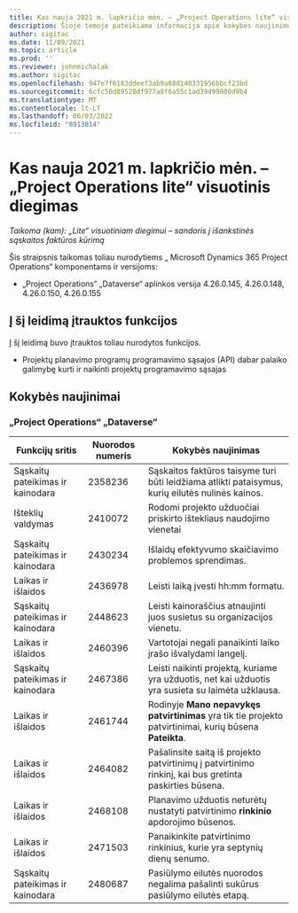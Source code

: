 ```yaml
---
title: Kas nauja 2021 m. lapkričio mėn. – „Project Operations lite“ visuotinis diegimas
description: Šioje temoje pateikiama informacija apie kokybės naujinimus, pasiekiamus 2021 m. lapkričio „Project Operations lite“ visuotinio diegimo leidime.
author: sigitac
ms.date: 11/09/2021
ms.topic: article
ms.prod: ''
ms.reviewer: johnmichalak
ms.author: sigitac
ms.openlocfilehash: 947e7f6183ddeef3ab9a88d140331956bbcf23bd
ms.sourcegitcommit: 6cfc50d89528df977a8f6a55c1ad39d99800d9b4
ms.translationtype: MT
ms.contentlocale: lt-LT
ms.lasthandoff: 06/03/2022
ms.locfileid: "8913814"
---
```

# <a name="whats-new-november-2021---project-operations-lite-deployment"></a>Kas nauja 2021 m. lapkričio mėn. – „Project Operations lite“ visuotinis diegimas

_Taikoma (kam): „Lite“ visuotiniam diegimui – sandoris į išankstinės sąskaitos faktūros kūrimą_

Šis straipsnis taikomas toliau nurodytiems „ Microsoft Dynamics 365 Project Operations“ komponentams ir versijoms:

- „Project Operations“ „Dataverse“ aplinkos versija 4.26.0.145, 4.26.0.148, 4.26.0.150, 4.26.0.155
  
## <a name="features-included-in-this-release"></a>Į šį leidimą įtrauktos funkcijos

Į šį leidimą buvo įtrauktos toliau nurodytos funkcijos.

- Projektų planavimo programų programavimo sąsajos (API) dabar palaiko galimybę kurti ir naikinti projektų programavimo sąsajas

## <a name="quality-updates"></a>Kokybės naujinimai

### <a name="project-operations-in-dataverse"></a>„Project Operations“ „Dataverse“

| Funkcijų sritis | Nuorodos numeris | Kokybės naujinimas |
| --- | --- | --- |
| Sąskaitų pateikimas ir kainodara | 2358236 | Sąskaitos faktūros taisyme turi būti leidžiama atlikti pataisymus, kurių eilutės nulinės kainos. |
| Išteklių valdymas | 2410072 | Rodomi projekto užduočiai priskirto ištekliaus naudojimo vienetai |
| Sąskaitų pateikimas ir kainodara | 2430234 | Išlaidų efektyvumo skaičiavimo problemos sprendimas. |
| Laikas ir išlaidos | 2436978 | Leisti laiką įvesti hh:mm formatu. |
| Sąskaitų pateikimas ir kainodara | 2448623 | Leisti kainoraščius atnaujinti juos susietus su organizacijos vienetu. |
| Laikas ir išlaidos | 2460396 | Vartotojai negali panaikinti laiko įrašo išvalydami langelį. |
| Sąskaitų pateikimas ir kainodara | 2467386 | Leisti naikinti projektą, kuriame yra užduotis, net kai užduotis yra susieta su laimėta užklausa. |
| Laikas ir išlaidos | 2461744 | Rodinyje **Mano nepavykęs patvirtinimas** yra tik tie projekto patvirtinimai, kurių būsena **Pateikta**. |
| Laikas ir išlaidos | 2464082 | Pašalinsite saitą iš projekto patvirtinimų į patvirtinimo rinkinį, kai bus gretinta paskirties būsena. |
| Laikas ir išlaidos | 2468108 | Planavimo užduotis neturėtų nustatyti patvirtinimo **rinkinio** apdorojimo būsenos. |
| Laikas ir išlaidos | 2471503 | Panaikinkite patvirtinimo rinkinius, kurie yra septynių dienų senumo. |
| Sąskaitų pateikimas ir kainodara | 2480687 | Pasiūlymo eilutės nuorodos negalima pašalinti sukūrus pasiūlymo eilutės etapą. |
